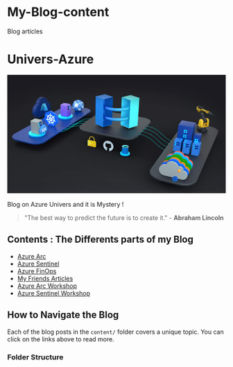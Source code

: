# My-Blog-content
Blog articles


# Univers-Azure
![](https://github.com/Sdeloison/Univers-Azure/blob/main/assets/2023/12/arc.png?w=987)

Blog on Azure Univers and it is Mystery !

> "The best way to predict the future is to create it." - **Abraham Lincoln**

## Contents : The Differents parts of my Blog


- [Azure Arc](Azure-Arc/)
- [Azure Sentinel](Azure-Sentinel/)
- [Azure FinOps](Azure-Sentinel/)  
- [My Friends Articles](My-Friends-Articles/)
- [Azure Arc Workshop](Azure_Arc_Wks/)
- [Azure Sentinel Workshop](content/blog_post_3.md#introduction)

## How to Navigate the Blog

Each of the blog posts in the `content/` folder covers a unique topic. You can click on the links above to read more.

### Folder Structure

